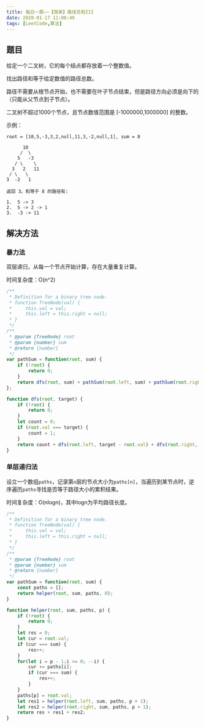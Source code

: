 ```yaml
---
title: 每日一题——【简单】路径总和III
date: 2020-01-17 11:00:49
tags: [LeetCode,算法]
---
```


## 题目

给定一个二叉树，它的每个结点都存放着一个整数值。

找出路径和等于给定数值的路径总数。

路径不需要从根节点开始，也不需要在叶子节点结束，但是路径方向必须是向下的（只能从父节点到子节点）。

二叉树不超过1000个节点，且节点数值范围是 [-1000000,1000000] 的整数。

示例：
```
root = [10,5,-3,3,2,null,11,3,-2,null,1], sum = 8

      10
     /  \
    5   -3
   / \    \
  3   2   11
 / \   \
3  -2   1

返回 3。和等于 8 的路径有:

1.  5 -> 3
2.  5 -> 2 -> 1
3.  -3 -> 11
```

## 解决方法


### 暴力法

双层递归，从每一个节点开始计算，存在大量重复计算。

时间复杂度：O(n^2)

```js
/**
 * Definition for a binary tree node.
 * function TreeNode(val) {
 *     this.val = val;
 *     this.left = this.right = null;
 * }
 */
/**
 * @param {TreeNode} root
 * @param {number} sum
 * @return {number}
 */
var pathSum = function(root, sum) {
    if (!root) {
        return 0;
    }
    return dfs(root, sum) + pathSum(root.left, sum) + pathSum(root.right, sum);
};

function dfs(root, target) {
    if (!root) {
        return 0;
    }
    let count = 0;
    if (root.val === target) {
        count = 1;
    }
    return count + dfs(root.left, target - root.val) + dfs(root.right, target - root.val);
}
```


### 单层递归法

设立一个数组`paths`，记录第`n`层的节点大小为`paths[n]`，当遍历到某节点时，逆序遍历`paths`寻找是否等于路径大小的累积结果。

时间复杂度：O(nlogn)，其中logn为平均路径长度。

```js
/**
 * Definition for a binary tree node.
 * function TreeNode(val) {
 *     this.val = val;
 *     this.left = this.right = null;
 * }
 */
/**
 * @param {TreeNode} root
 * @param {number} sum
 * @return {number}
 */
var pathSum = function(root, sum) {
    const paths = [];
    return helper(root, sum, paths, 0);
}

function helper(root, sum, paths, p) {
    if (!root) {
        return 0;
    }
    let res = 0;
    let cur = root.val;
    if (cur === sum) {
        res++;
    }
    for(let i = p - 1;i >= 0; --i) {
        cur += paths[i];
        if (cur === sum) {
            res++;
        }
    }
    paths[p] = root.val;
    let res1 = helper(root.left, sum, paths, p + 1);
    let res2 = helper(root.right, sum, paths, p + 1);
    return res + res1 + res2;
}
```